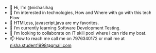 - 👋 Hi, I’m @nishasihag
- 👀 I’m interested in technologies, How and Where with go with this tech Flow
- 🌱 HTMl,css, javascript,java are my favorites.
- 🌱 I’m currently learning Software Development Testing.
- 💞️ I’m looking to collaborate on IT skill pool where i can ride my boat.
- 📫 How to reach me call me on 7976340172 or mail me at nisha.student1998@gmail.com

<!---
nishasi6/nishasi6 is a ✨ special ✨ repository because its `README.md` (this file) appears on your GitHub profile.
You can click the Preview link to take a look at your changes.
--->
